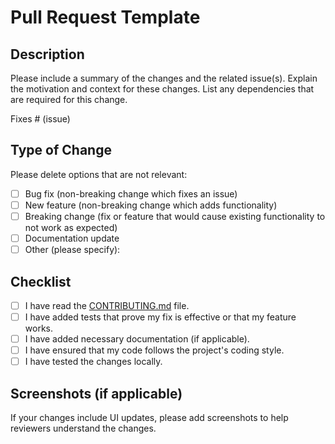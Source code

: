 # Pull Request Template

## Description

Please include a summary of the changes and the related issue(s). Explain the motivation and context for these changes. List any dependencies that are required for this change.

Fixes # (issue)

## Type of Change

Please delete options that are not relevant:

- [ ] Bug fix (non-breaking change which fixes an issue)
- [ ] New feature (non-breaking change which adds functionality)
- [ ] Breaking change (fix or feature that would cause existing functionality to not work as expected)
- [ ] Documentation update
- [ ] Other (please specify):

## Checklist

- [ ] I have read the [CONTRIBUTING.md](CONTRIBUTING.md) file.
- [ ] I have added tests that prove my fix is effective or that my feature works.
- [ ] I have added necessary documentation (if applicable).
- [ ] I have ensured that my code follows the project's coding style.
- [ ] I have tested the changes locally.

## Screenshots (if applicable)

If your changes include UI updates, please add screenshots to help reviewers understand the changes.
